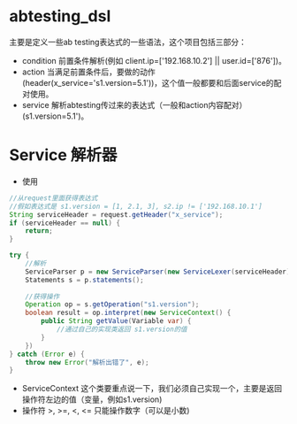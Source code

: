 # abtesting_dsl
主要是定义一些ab testing表达式的一些语法，这个项目包括三部分：
* condition 前置条件解析(例如 client.ip=['192.168.10.2'] || user.id=['876'])。
* action 当满足前置条件后，要做的动作(header(x_service='s1.version=5.1'))，这个值一般都要和后面service的配对使用。
* service 解析abtesting传过来的表达式（一般和action内容配对）(s1.version=5.1')。

Service 解析器
=============
* 使用
```java
//从request里面获得表达式
//假如表达式是 s1.version = [1, 2.1, 3], s2.ip != ['192.168.10.1']
String serviceHeader = request.getHeader("x_service");
if (serviceHeader == null) {
    return;
}

try {
    //解析
    ServiceParser p = new ServiceParser(new ServiceLexer(serviceHeader));
    Statements s = p.statements();
    
    //获得操作
    Operation op = s.getOperation("s1.version");
    boolean result = op.interpret(new ServiceContext() {
        public String getValue(Variable var) {
            //通过自己的实现类返回 s1.version的值
        }
    })
} catch (Error e) {
    throw new Error("解析出错了", e);
}

```

* ServiceContext 这个类要重点说一下，我们必须自己实现一个，主要是返回操作符左边的值（变量，例如s1.version)
* 操作符 >, >=, <, <= 只能操作数字（可以是小数)

